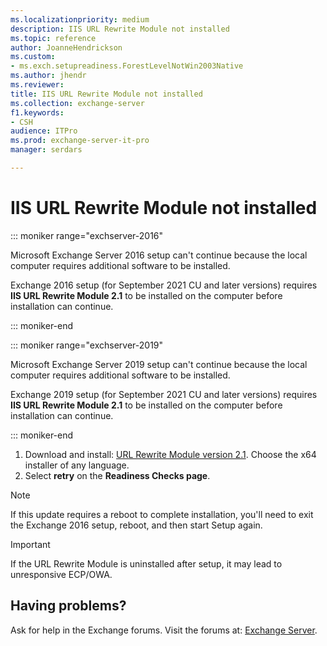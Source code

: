 ```yaml
---
ms.localizationpriority: medium
description: IIS URL Rewrite Module not installed
ms.topic: reference
author: JoanneHendrickson
ms.custom:
- ms.exch.setupreadiness.ForestLevelNotWin2003Native
ms.author: jhendr
ms.reviewer:
title: IIS URL Rewrite Module not installed
ms.collection: exchange-server
f1.keywords:
- CSH
audience: ITPro
ms.prod: exchange-server-it-pro
manager: serdars

---
```

# IIS URL Rewrite Module not installed

::: moniker range="exchserver-2016"

Microsoft Exchange Server 2016 setup can't continue because the local computer requires additional software to be installed.

Exchange 2016 setup (for September 2021 CU and later versions) requires **IIS URL Rewrite Module 2.1** to be installed on the computer before installation can continue.

::: moniker-end

::: moniker range="exchserver-2019"

Microsoft Exchange Server 2019 setup can't continue because the local computer requires additional software to be installed.

Exchange 2019 setup (for September 2021 CU and later versions) requires **IIS URL Rewrite Module 2.1** to be installed on the computer before installation can continue.

::: moniker-end

1. Download and install:  [URL Rewrite Module version 2.1](https://www.iis.net/downloads/microsoft/url-rewrite). Choose the x64 installer of any language.
2. Select **retry** on the **Readiness Checks page**.

> [!NOTE]
> If this update requires a reboot to complete installation, you'll need to exit the Exchange 2016 setup, reboot, and then start Setup again.

> [!IMPORTANT]
> If the URL Rewrite Module is uninstalled after setup, it may lead to unresponsive ECP/OWA.

## Having problems?

Ask for help in the Exchange forums. Visit the forums at: [Exchange Server](https://social.technet.microsoft.com/forums/office/home?category=exchangeserver).

